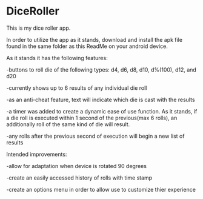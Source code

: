 # DiceRoller

This is my dice roller app. 

In order to utilize the app as it stands, download and install the apk file found in the same folder as this ReadMe on your android device. 



As it stands it has the following features:

-buttons to roll die of the following types: d4, d6, d8, d10, d%(100), d12, and d20

-currently shows up to 6 results of any individual die roll

-as an anti-cheat feature, text will indicate which die is cast with the results

-a timer was added to create a dynamic ease of use function. As it stands, if a die roll is executed within 1 second of the previous(max 6 rolls), an additionally roll of the same kind of die will result.

-any rolls after the previous second of execution will begin a new list of results


Intended improvements:

-allow for adaptation when device is rotated 90 degrees

-create an easily accessed history of rolls with time stamp

-create an options menu in order to allow use to customize thier experience
